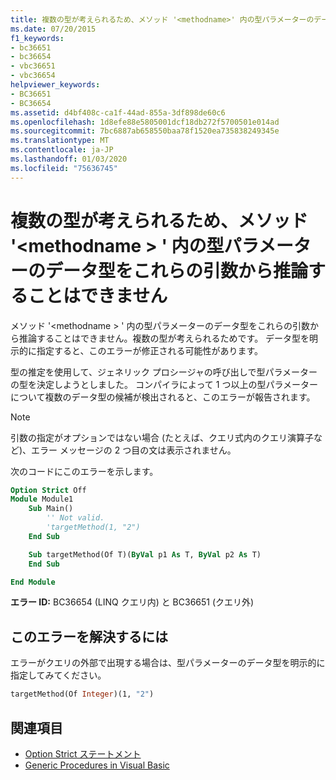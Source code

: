 ```yaml
---
title: 複数の型が考えられるため、メソッド '<methodname>' 内の型パラメーターのデータ型をこれらの引数から推論することはできません
ms.date: 07/20/2015
f1_keywords:
- bc36651
- bc36654
- vbc36651
- vbc36654
helpviewer_keywords:
- BC36651
- BC36654
ms.assetid: d4bf408c-ca1f-44ad-855a-3df898de60c6
ms.openlocfilehash: 1d8efe88e5805001dcf18db272f5700501e014ad
ms.sourcegitcommit: 7bc6887ab658550baa78f1520ea735838249345e
ms.translationtype: MT
ms.contentlocale: ja-JP
ms.lasthandoff: 01/03/2020
ms.locfileid: "75636745"
---
```

# <a name="data-types-of-the-type-parameters-in-method-methodname-cannot-be-inferred-from-these-arguments-because-more-than-one-type-is-possible"></a>複数の型が考えられるため、メソッド '\<methodname > ' 内の型パラメーターのデータ型をこれらの引数から推論することはできません

メソッド '\<methodname > ' 内の型パラメーターのデータ型をこれらの引数から推論することはできません。複数の型が考えられるためです。 データ型を明示的に指定すると、このエラーが修正される可能性があります。

型の推定を使用して、ジェネリック プロシージャの呼び出しで型パラメーターの型を決定しようとしました。 コンパイラによって 1 つ以上の型パラメーターについて複数のデータ型の候補が検出されると、このエラーが報告されます。

> [!NOTE]
> 引数の指定がオプションではない場合 (たとえば、クエリ式内のクエリ演算子など)、エラー メッセージの 2 つ目の文は表示されません。

次のコードにこのエラーを示します。

```vb
Option Strict Off
Module Module1
    Sub Main()
        '' Not valid.
        'targetMethod(1, "2")
    End Sub

    Sub targetMethod(Of T)(ByVal p1 As T, ByVal p2 As T)
    End Sub

End Module
```

**エラー ID:** BC36654 (LINQ クエリ内) と BC36651 (クエリ外)

## <a name="to-correct-this-error"></a>このエラーを解決するには

エラーがクエリの外部で出現する場合は、型パラメーターのデータ型を明示的に指定してみてください。

```vb
targetMethod(Of Integer)(1, "2")
```

## <a name="see-also"></a>関連項目

- [Option Strict ステートメント](../../visual-basic/language-reference/statements/option-strict-statement.md)
- [Generic Procedures in Visual Basic](../../visual-basic/programming-guide/language-features/data-types/generic-procedures.md)

